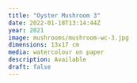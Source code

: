 ```yaml
---
title: "Oyster Mushroom 3"
date: 2022-01-18T13:14:44Z
year: 2021
image: mushrooms/mushroom-wc-3.jpg
dimensions: 13x17 cm
media: watercolour on paper
description: Available
draft: false
---
```


